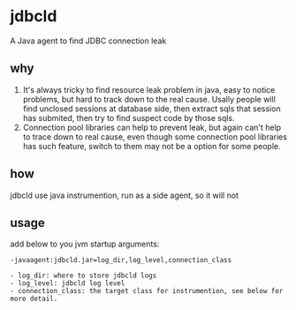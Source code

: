 # jdbcld
A Java agent to find JDBC connection leak

## why
  1. It's always tricky to find resource leak problem in java, easy to notice problems, but hard to track down to the real cause. Usally people will find unclosed sessions at database side, then extract sqls that session has submited, then try to find suspect code by those sqls.
  2. Connection pool libraries can help to prevent leak, but again can't help to trace down to real cause, even though some connection pool libraries has such feature, switch to them may not be a option for some people.

## how
  jdbcld use java instrumention, run as a side agent, so it will not 

## usage

add below to you jvm startup arguments:

`-javaagent:jdbcld.jar=log_dir,log_level,connection_class`

    - log_dir: where to store jdbcld logs
    - log_level: jdbcld log level
    - connection_class: the target class for instrumention, see below for more detail.
